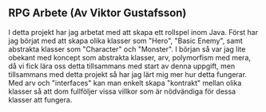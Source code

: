 ## RPG Arbete (Av Viktor Gustafsson)
I detta projekt har jag arbetat med att skapa ett rollspel inom Java.
Först har jag börjat med att skapa olika klasser som "Hero", "Basic Enemy", samt abstrakta klasser som "Character" och "Monster".
I början så var jag lite obekant med koncept som abstrakta klasser, arv, polymorfism med mera, då vi fick lära oss detta tillsammans med start av denna uppgift, men tillsammans med detta projekt så har jag lärt mig mer hur detta fungerar. Med arv och "interfaces" kan man enkelt skapa "kontrakt" mellan olika klasser så att dom fullföljer vissa villkor som är nödvändiga för dessa klasser att fungera. 